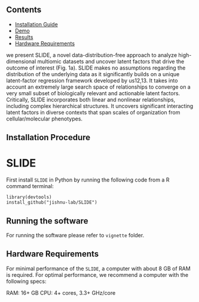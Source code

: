## Contents

- [Installation Guide](#installation-guide)
- [Demo](#demo)
- [Results](#results)
- [Hardware Requirements](#Hardware-Requirements)






 we present SLIDE, a novel data-distribution-free approach to analyze high-dimensional multiomic datasets and uncover latent factors that drive the outcome of interest (Fig. 1a). SLIDE makes no assumptions regarding the distribution of the underlying data as it significantly builds on a unique latent-factor regression framework developed by us12,13. It takes into account an extremely large search space of relationships to converge on a very small subset of biologically relevant and actionable latent factors. Critically, SLIDE incorporates both linear and nonlinear relationships, including complex hierarchical structures. It uncovers significant interacting latent factors in diverse contexts that span scales of organization from cellular/molecular phenotypes.





## Installation Procedure
# SLIDE
First install `SLIDE` in Python by running the following code from a  R command terminal:



```library(devtools)```   
```install_github("jishnu-lab/SLIDE")```



## Running the software

For running the software please refer to `vignette` folder. 




## Hardware Requirements
For minimal performance of the ```SLIDE```,  a computer with about 8 GB of RAM is required. For optimal performance, we recommend a computer with the following specs:

RAM: 16+ GB
CPU: 4+ cores, 3.3+ GHz/core






   
